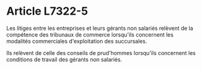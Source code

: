 # Article L7322-5

Les litiges entre les entreprises et leurs gérants non salariés relèvent de la compétence des tribunaux de commerce lorsqu'ils concernent les modalités commerciales d'exploitation des succursales.

Ils relèvent de celle des conseils de prud'hommes lorsqu'ils concernent les conditions de travail des gérants non salariés.